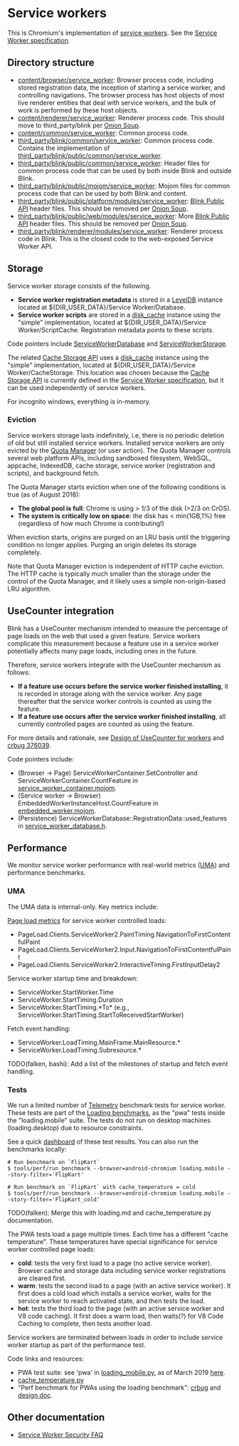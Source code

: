 # Service workers
[content/browser/service_worker]: /content/browser/service_worker
[content/renderer/service_worker]: /content/renderer/service_worker
[content/renderer/service_worker]: /content/renderer/service_worker
[content/common/service_worker]: /content/common/service_worker
[disk_cache]: /net/disk_cache/README.md
[embedded_worker.mojom]: https://codesearch.chromium.org/chromium/src/third_party/blink/public/mojom/service_worker/embedded_worker.mojom
[service_worker_container.mojom]: https://codesearch.chromium.org/chromium/src/third_party/blink/public/mojom/service_worker/service_worker_container.mojom
[service_worker_database.h]: https://codesearch.chromium.org/chromium/src/content/browser/service_worker/service_worker_database.h
[third_party/blink/common/service_worker]: /third_party/blink/common/service_worker
[third_party/blink/public/common/service_worker]: /third_party/blink/public/common/service_worker
[third_party/blink/public/mojom/service_worker]: /third_party/blink/public/mojom/service_worker
[third_party/blink/public/platform/modules/service_worker]: /third_party/blink/public/platform/modules/service_worker
[third_party/blink/public/web/modules/service_worker]: /third_party/blink/public/web/modules/service_worker
[third_party/blink/renderer/modules/service_worker]: /third_party/blink/renderer/modules/service_worker
[Blink Public API]: /third_party/blink/public/README.md
[Cache Storage API]: /content/browser/cache_storage/README.md
[LevelDB]: /third_party/leveldatabase/README.chromium
[Onion Soup]: https://docs.google.com/document/d/1K1nO8G9dO9kNSmtVz2gJ2GG9gQOTgm65sJlV3Fga4jE/edit?usp=sharing
[Quota Manager]: /storage/browser/quota
[ServiceWorkerDatabase]: https://codesearch.chromium.org/chromium/src/content/browser/service_worker/service_worker_database.h
[ServiceWorkerStorage]: https://codesearch.chromium.org/chromium/src/content/browser/service_worker/service_worker_storage.h
[Service Worker specification]: https://w3c.github.io/ServiceWorker/

This is Chromium's implementation of [service
workers](https://developer.mozilla.org/en-US/docs/Web/API/Service_Worker_API).
See the [Service Worker specification].

## Directory structure

- [content/browser/service_worker]: Browser process code, including stored
  registration data, the inception of starting a service worker, and controlling
  navigations. The browser process has host objects of most live renderer
  entities that deal with service workers, and the bulk of work is performed by
  these host objects.
- [content/renderer/service_worker]: Renderer process code. This should move to
  third_party/blink per [Onion Soup].
- [content/common/service_worker]: Common process code.
- [third_party/blink/common/service_worker]: Common process code. Contains the
  implementation of [third_party/blink/public/common/service_worker].
- [third_party/blink/public/common/service_worker]: Header files for common
  process code that can be used by both inside Blink and outside Blink.
- [third_party/blink/public/mojom/service_worker]: Mojom files for common
  process code that can be used by both Blink and content.
- [third_party/blink/public/platform/modules/service_worker]: [Blink Public API]
  header files. This should be removed per [Onion Soup].
- [third_party/blink/public/web/modules/service_worker]: More [Blink Public API]
  header files. This should be removed per [Onion Soup].
- [third_party/blink/renderer/modules/service_worker]: Renderer process code in
  Blink. This is the closest code to the web-exposed Service Worker API.

## Storage

Service worker storage consists of the following.
- **Service worker registration metadata** is stored in a [LevelDB] instance
  located at ${DIR_USER_DATA}/Service Worker/Database.
- **Service worker scripts** are stored in a [disk_cache] instance using the
  "simple" implementation, located at ${DIR_USER_DATA}/Service
  Worker/ScriptCache. Registration metadata points to these scripts.

Code pointers include [ServiceWorkerDatabase] and [ServiceWorkerStorage].

The related [Cache Storage API] uses a [disk_cache] instance using the "simple"
implementation, located at ${DIR_USER_DATA}/Service Worker/CacheStorage. This
location was chosen because the [Cache Storage API] is currently defined in the
[Service Worker specification], but it can be used independently of service
workers.

For incognito windows, everything is in-memory.

### Eviction

Service workers storage lasts indefinitely, i.e, there is no periodic deletion
of old but still installed service workers. Installed service workers are only
evicted by the [Quota Manager] (or user action). The Quota Manager controls
several web platform APIs, including sandboxed filesystem, WebSQL, appcache,
IndexedDB, cache storage, service worker (registration and scripts), and
background fetch.

The Quota Manager starts eviction when one of the following conditions is true
(as of August 2018):
- **The global pool is full**: Chrome is using > 1/3 of the disk (>2/3 on CrOS).
- **The system is critically low on space**: the disk has < min(1GB,1%) free
  (regardless of how much Chrome is contributing!)

When eviction starts, origins are purged on an LRU basis until the triggering
condition no longer applies. Purging an origin deletes its storage completely.

Note that Quota Manager eviction is independent of HTTP cache eviction. The
HTTP cache is typically much smaller than the storage under the control of the
Quota Manager, and it likely uses a simple non-origin-based LRU algorithm.

## UseCounter integration

Blink has a UseCounter mechanism intended to measure the percentage of page
loads on the web that used a given feature.  Service workers complicate this
measurement because a feature use in a service worker potentially affects many
page loads, including ones in the future.

Therefore, service workers integrate with the UseCounter mechanism as follows:
- **If a feature use occurs before the service worker finished installing**, it
is recorded in storage along with the service worker. Any page thereafter that
the service worker controls is counted as using the feature.
- **If a feature use occurs after the service worker finished installing**, all
currently controlled pages are counted as using the feature.

For more details and rationale, see [Design of UseCounter for
workers](https://docs.google.com/document/d/1VyYZnhjBdk-MzCRAcX37TM5-yjwTY40U_J9rWnEAo8c/edit?usp=sharing)
and [crbug 376039](https://bugs.chromium.org/p/chromium/issues/detail?id=376039).

Code pointers include:
- (Browser -> Page) ServiceWorkerContainer.SetController and
ServiceWorkerContainer.CountFeature in [service_worker_container.mojom].
- (Service worker -> Browser) EmbeddedWorkerInstanceHost.CountFeature
in [embedded_worker.mojom].
- (Persistence) ServiceWorkerDatabase::RegistrationData::used_features
in [service_worker_database.h].

## Performance

We monitor service worker performance with real-world metrics
([UMA](/tools/metrics/histograms/README.md)) and performance benchmarks.

### UMA

The UMA data is internal-only. Key metrics include:

[Page load metrics](/chrome/browser/page_load_metrics/README) for service worker
controlled loads:
- PageLoad.Clients.ServiceWorker2.PaintTiming.NavigationToFirstContentfulPaint
- PageLoad.Clients.ServiceWorker2.Input.NavigationToFirstContentfulPaint
- PageLoad.Clients.ServiceWorker2.InteractiveTiming.FirstInputDelay2

Service worker startup time and breakdown:
- ServiceWorker.StartWorker.Time
- ServiceWorker.StartTiming.Duration
- ServiceWorker.StartTiming.\*To\* (e.g.,
  ServiceWorker.StartTiming.StartToReceivedStartWorker)

Fetch event handling:
- ServiceWorker.LoadTiming.MainFrame.MainResource.\*
- ServiceWorker.LoadTiming.Subresource.\*

TODO(falken, bashi): Add a list of the milestones of startup and fetch event
handling.

### Tests

We run a limited number of
[Telemetry](https://chromium.googlesource.com/catapult/+/HEAD/telemetry/README.md)
benchmark tests for service worker. These tests are part of the [Loading
benchmarks](/docs/speed/benchmark/harnesses/loading.md), as the "pwa" tests
inside the "loading.mobile" suite. The tests do not run on desktop machines
(loading.desktop) due to resource constraints.

See a quick
[dashboard](https://chromeperf.appspot.com/report?sid=59acafc01d33fa4fcea163b4b83d733670d91e7c2eaa853656c2e23f21c04dfd)
of these test results. You can also run the benchmarks locally:

```
# Run benchmark on `FlipKart`
$ tools/perf/run_benchmark --browser=android-chromium loading.mobile --story-filter='FlipKart'

# Run benchmark on `FlipKart` with cache_temperature = cold
$ tools/perf/run_benchmark --browser=android-chromium loading.mobile --story-filter='FlipKart_cold'
```

TODO(falken): Merge this with loading.md and cache_temperature.py documentation.

The PWA tests load a page multiple times. Each time has a different "cache
temperature". These temperatures have special significance for service worker
controlled page loads:
- **cold**: tests the very first load to a page (no active service worker).
  Browser cache and storage data including service worker registrations are
  cleared first.
- **warm**: tests the second load to a page (with an active service worker). It
  first does a cold load which installs a service worker, waits for the service
  worker to reach activated state, and then tests the load.
- **hot**: tests the third load to the page (with an active service worker and
  V8 code caching). It first does a warm load, then waits(?) for V8 Code Caching
  to complete, then tests another load.

Service workers are terminated between loads in order to include service worker
startup as part of the performance test.

Code links and resources:
- PWA test suite: see 'pwa' in
  [loading_mobile.py](/tools/perf/page_sets/loading_mobile.py), as of March 2019
  [here](https://cs.chromium.org/chromium/src/tools/perf/page_sets/loading_mobile.py?l=88&rcl=e590d4e0ae6d3cbdabee199ea6fabe152a3eea83).
- [cache_temperature.py](https://chromium.googlesource.com/catapult/+/master/telemetry/telemetry/page/cache_temperature.py)
- "Perf benchmark for PWAs using the loading benchmark": [crbug](https://crbug.com/736697) and
  [design doc](https://docs.google.com/document/d/1Nf97CVp1X7aSqvAspyJ7yOCDyr1osUNrnfrGwZ_Yuuo/edit?usp=sharing).

## Other documentation

- [Service Worker Security FAQ](/docs/security/service-worker-security-faq.md)
